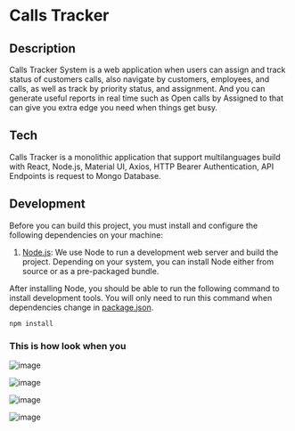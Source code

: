 # Calls Tracker

## Description

Calls Tracker System is a web application when users can assign and track status of customers calls, also navigate by customers, employees, and calls, as well as track by priority status, and assignment. And you can generate useful reports in real time such as Open calls by Assigned to that can give you extra edge you need when things get busy.

## Tech

Calls Tracker is a monolithic application that support multilanguages build with React, Node.js, Material UI, Axios, HTTP Bearer Authentication, API Endpoints is request to Mongo Database.


## Development

Before you can build this project, you must install and configure the following dependencies on your machine:

1. [Node.js](https://nodejs.org/): We use Node to run a development web server and build the project.
   Depending on your system, you can install Node either from source or as a pre-packaged bundle.

After installing Node, you should be able to run the following command to install development tools.
You will only need to run this command when dependencies change in [package.json](package.json).

```
npm install
```

### This is how look when you

![image](https://user-images.githubusercontent.com/16330953/135732920-8eb87c01-6b4b-4213-9909-145e37d0bfa9.png)

![image](https://user-images.githubusercontent.com/16330953/135732929-a5439a71-cd0b-4bd4-b74f-4f0616b45c6d.png)

![image](https://user-images.githubusercontent.com/16330953/135732946-910c2033-6e60-403d-a925-9b6138df5c1f.png)

![image](https://user-images.githubusercontent.com/16330953/135732958-4dada371-efa8-4941-9d33-4957e80adbb6.png)


